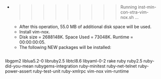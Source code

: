 * >>>>>>>>> Running inst-min-con-xtra-vim-nox.sh ...
  * After this operation, 55.0 MB of additional disk space will be used.
  * Install vim-nox.
  * Disk size = 2688148K. Space Used = 73048K. Runtime = 00:00:00:05.
  * The following NEW packages will be installed:
  ```bash
libgpm2 liblua5.2-0 libruby2.5 libtcl8.6 libyaml-0-2
rake ruby ruby2.5 ruby-did-you-mean rubygems-integration
ruby-minitest ruby-net-telnet ruby-power-assert ruby-test-unit ruby-xmlrpc
vim-nox vim-runtime
  ```
